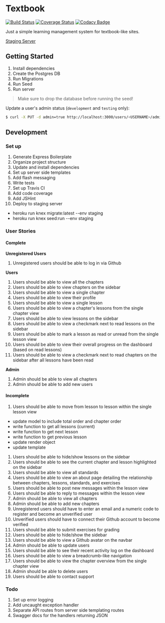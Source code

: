 # Textbook

[![Build Status](https://travis-ci.org/mjhea0/textbook.svg?branch=master)](https://travis-ci.org/mjhea0/textbook)
[![Coverage Status](https://coveralls.io/repos/github/mjhea0/textbook/badge.svg?branch=master)](https://coveralls.io/github/mjhea0/textbook?branch=master)
[![Codacy Badge](https://api.codacy.com/project/badge/Grade/752d6403c16544b4aef8dca5ed6c2bb5)](https://www.codacy.com/app/hermanmu/textbook?utm_source=github.com&amp;utm_medium=referral&amp;utm_content=mjhea0/textbook&amp;utm_campaign=Badge_Grade)

Just a simple learning management system for textbook-like sites.

[Staging Server](http://textbook-lms.herokuapp.com/)

## Getting Started

1. Install dependencies
1. Create the Postgres DB
1. Run Migrations
1. Run Seed
1. Run server

> Make sure to drop the database before running the seed!

Update a user's admin status (`development` and `testing` only):

```sh
$ curl -X PUT -d admin=true http://localhost:3000/users/<USERNAME>/admin
```

## Development

### Set up

1. Generate Express Boilerplate
1. Organize project structure
1. Update and install dependencies
1. Set up server side templates
1. Add flash messaging
1. Write tests
1. Set up Travis CI
1. Add code coverage
1. Add JSHint
1. Deploy to staging server
  - heroku run knex migrate:latest --env staging
  - heroku run knex seed:run --env staging

### User Stories

#### Complete

**Unregistered Users**

1. Unregistered users should be able to log in via Github

**Users**

1. Users should be able to view all the chapters
1. Users should be able to view chapters on the sidebar
1. Users should be able to view a single chapter
1. Users should be able to view their profile
1. Users should be able to view a single lesson
1. Users should be able to view a chapter's lessons from the single chapter view
1. Users should be able to view lessons on the sidebar
1. Users should be able to view a checkmark next to read lessons on the sidebar
1. Users should be able to mark a lesson as read or unread from the single lesson view
1. Users should be able to view their overall progress on the dashboard (based on read lessons)
1. Users should be able to view a checkmark next to read chapters on the sidebar after all lessons have been read

**Admin**

1. Admin should be able to view all chapters
1. Admin should be able to add new users

#### Incomplete

1. Users should be able to move from lesson to lesson within the single lesson view
  - update model to include total order and chapter order
  - write function to get all lessons (current)
  - write function to get next lesson
  - write function to get previous lesson
  - update render object
  - update template
1. Users should be able to hide/show lessons on the sidebar
1. Users should be able to see the current chapter and lesson highlighted on the sidebar
1. Users should be able to view all standards
1. Users should be able to view an about page detailing the relationship between chapters, lessons, standards, and exercises
1. Users should be able to post new messages within the lesson view
1. Users should be able to reply to messages within the lesson view
1. Admin should be able to view all chapters
1. Admin should be able to add new chapters
1. Unregistered users should have to enter an email and a numeric code to register and become an unverified user
1. Unverified users should have to connect their Github account to become verified
1. Users should be able to submit exercises for grading
1. Users should be able to hide/show the sidebar
1. Users should be able to view a Github avatar on the navbar
1. Admin should be able to update users
1. Users should be able to see their recent activity log on the dashboard
1. Users should be able to view a breadcrumb-like navigation
1. Users should be able to view the chapter overview from the single chapter view
1. Admin should be able to delete users
1. Users should be able to contact support

### Todo

1. Set up error logging
1. Add uncaught exception handler
1. Separate API routes from server side templating routes
1. Swagger docs for the handlers returning JSON
